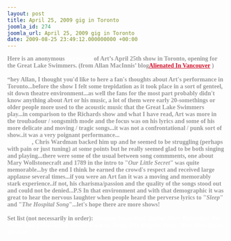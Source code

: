 ```yaml
---
layout: post
title: April 25, 2009 gig in Toronto
joomla_id: 274
joomla_url: April 25, 2009 gig in Toronto
date: 2009-08-25 23:49:12.000000000 +00:00
---
```

<span style="-webkit-border-horizontal-spacing: 2px; -webkit-border-vertical-spacing: 2px; color: #000000" class="Apple-style-span"><span style="font-weight: bold; font-family: 'Times New Roman'; color: #999999" class="Apple-style-span"><span style="color: #ffffff"><span style="color: #999999">Here is an anonymous&nbsp;<span style="color: #ffffff"><i>fan review</i></span>&nbsp;of Art&rsquo;s April 25th show in Toronto, opening for the Great Lake Swimmers. (from Allan MacInnis&rsquo; blog<a href="http://www.alienatedinvancouver.blogspot.com/" style="color: #d11129" target="_self">Alienated In Vancouver</a>&nbsp;)</span></span></span><span style="font-weight: bold; font-family: 'Times New Roman'; color: #999999" class="Apple-style-span"><span style="color: #ffffff"><br /><br /><span style="color: #999999" class="Apple-style-span">&ldquo;hey Allan, I thought you'd like to here a fan's thoughts about Art's performance in Toronto...before the show I felt some trepidation as it took place in a sort of genteel, sit down theatre environment...as well the fans for the most part probably didn't know anything about Art or his music, a lot of them were early 20-somethings or older people more used to the acoustic music that the Great Lake Swimmers play...in comparison to the Richards show and what I have read, Art was more in the troubadour / songsmith mode and the focus was on his lyrics and some of his more delicate and moving / tragic songs...it was not a confrontational / punk sort of show..it was a very poignant performance...</span>Surprise!&nbsp;<span style="font-style: italic" class="Apple-style-span">He played guitar for the whole 9 song set</span></span><span>, Chris Wardman backed him up and he seemed to be struggling (perhaps with pain or just tuning) at some points but he really seemed glad to be both singing and playing...there were some of the usual between song commments, one about Mary Wollstonecraft and 1789 in the intro to &quot;<i>Our Little Secret</i>&quot; was quite memorable...by the end I think he earned the crowd's respect and received large applause several times...if you were an Art fan it was a moving and memorably stark experience..if not, his charisma/passion and the quality of the songs stood out and could not be denied...P.S In that environment and with that demographic it was great to hear the nervous laughter when people heard the perverse lyrics to &quot;<i>Sleep</i>&quot; and &quot;<i>The Hospital Song</i>&quot;...let's hope there are more shows!&nbsp;<br /><br />Set list (not necessarily in order):</span><span style="color: #ffffff">&nbsp;<i>Message From Paul, Buried Alive, Remember Her Name, Our Little Secret, Sexual Roulette, Sleep, The Hospital Song, More Blue Shock, Sin City</i>&rdquo;</span></span></span>
